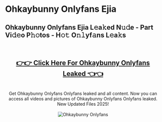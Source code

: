 # Ohkaybunny Onlyfans Ejia

<h2>Ohkaybunny Onlyfans Ejia  L𝚎a𝚔ed N𝚞𝚍e - Part Vi𝚍𝚎o P𝚑𝚘tos - H𝚘𝚝 O𝚗𝚕yf𝚊ns L𝚎a𝚔s</h2>
<br>
<div align="center">
<h2><a href="https://213.232.235.80/live/video.php?q=ohkaybunny-onlyfans" rel="nofollow">👉👉 Click Here For Ohkaybunny Onlyfans Leaked 👈👈</a></h2>

<br>
Get Ohkaybunny Onlyfans Onlyfans leaked and all content. Now you can access all videos and pictures of Ohkaybunny Onlyfans Onlyfans leaked. New Updated Files 2025!
<br>
<br>
<a href="https://213.232.235.80/live/video.php?q=ohkaybunny-onlyfans" rel="nofollow" data-target="animated-image.originalLink"><img src="https://i.imgur.com/dJHk4Zq.gif" alt="Ohkaybunny Onlyfans" style="max-width: 100%; display: inline-block;" data-target="animated-image.originalImage"></a>
</div>
<br>